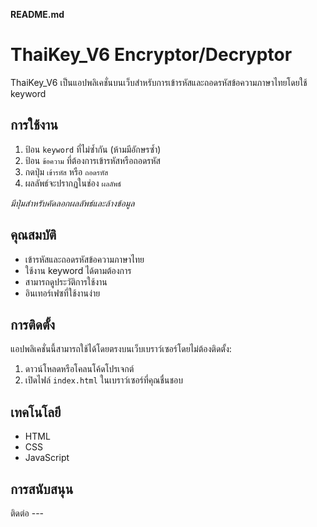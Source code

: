 **README.md**

# ThaiKey_V6 Encryptor/Decryptor

ThaiKey_V6 เป็นแอปพลิเคชั่นบนเว็บสำหรับการเข้ารหัสและถอดรหัสข้อความภาษาไทยโดยใช้ keyword

## การใช้งาน

1.  ป้อน `keyword` ที่ไม่ซ้ำกัน (ห้ามมีอักษรซ้ำ)
2.  ป้อน `ข้อความ` ที่ต้องการเข้ารหัสหรือถอดรหัส
3.  กดปุ่ม `เข้ารหัส` หรือ `ถอดรหัส`
4.  ผลลัพธ์จะปรากฏในช่อง `ผลลัพธ์`

*มีปุ่มสำหรับคัดลอกผลลัพธ์และล้างข้อมูล*


## คุณสมบัติ

*   เข้ารหัสและถอดรหัสข้อความภาษาไทย
*   ใช้งาน keyword ได้ตามต้องการ
*   สามารถดูประวัติการใช้งาน
*   อินเทอร์เฟซที่ใช้งานง่าย

## การติดตั้ง 

แอปพลิเคชั่นนี้สามารถใช้ได้โดยตรงบนเว็บเบราว์เซอร์โดยไม่ต้องติดตั้ง:

1. ดาวน์โหลดหรือโคลนโค้ดโปรเจกต์
2. เปิดไฟล์ `index.html` ในเบราว์เซอร์ที่คุณชื่นชอบ

## เทคโนโลยี

*   HTML
*   CSS
*   JavaScript

## การสนับสนุน

ติดต่อ ---

